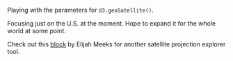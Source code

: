 Playing with the parameters for `d3.geoSatellite()`.

Focusing just on the U.S. at the moment. Hope to expand it for the whole world at some point.

Check out this [block](http://bl.ocks.org/emeeks/10173187) by Elijah Meeks for another satellite projection explorer tool. 